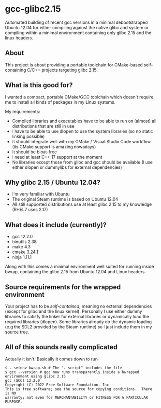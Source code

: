 # gcc-glibc2.15
Automated building of recent gcc versions in a minimal debootstrapped Ubuntu 12.04 for either compiling against the native glibc and system or compiling within a minimal environment containing only glibc 2.15 and the linux headers.


## About
This project is about providing a portable toolchain for CMake-based self-containing C/C++ projects targeting glibc 2.15.


## What is this good for?
I wanted a compact, portable CMake/GCC toolchain which doesn't require me to install all kinds of packages in my Linux systems.

My requirements:
 * Compiled libraries and executables have to be able to run on (almost) all distributions that are still in use
 * I have to be able to use dlopen to use the system libraries (so no static linking possible)
 * It should integrate well with my CMake / Visual Studio Code workflow (its CMake support is amazing nowadays)
 * It should be bloat-free
 * I need at least C++ 17 support at the moment
 * No libraries except those from glibc and gcc should be available (I use either dlopen or dummylibs for external dependencies)

## Why glibc 2.15 / Ubuntu 12.04?
 * I'm very familiar with Ubuntu
 * The original Steam runtime is based on Ubuntu 12.04
 * All still supported distributions use at least glibc 2.15 to my knowledge (RHEL7 uses 2.17)


## What does it include (currently)?
 * gcc 12.2.0
 * binutils 2.38
 * make 4.3
 * cmake 3.24.1
 * ninja 1.11.1
 
Along with this comes a minimal environment well suited for running inside bwrap, containing the glibc 2.15 from Ubuntu 12.04 and Linux headers.


## Source requirements for the wrapped environment
Your project has to be *self-contained*, meaning no external dependencies (except for glibc and the linux kernel).
Personally I use either dummy libraries to satisfy the linker for external libraries or dynamically load the required libraries (dlopen).
Some libraries already do the dynamic loading (e.g the SDL2 provided by the Steam runtime) so I just include them in my source tree.


## All of this sounds really complicated
Actually it isn't. Basically it comes down to run

    $ . setenv-bwrap.sh # The ". script" includes the file
    $ gcc --version # gcc now runs transparently inside a bwrapped environment using glibc 2.15
    gcc (GCC) 12.2.0
    Copyright (C) 2022 Free Software Foundation, Inc.
    This is free software; see the source for copying conditions.  There is NO
    warranty; not even for MERCHANTABILITY or FITNESS FOR A PARTICULAR PURPOSE.
